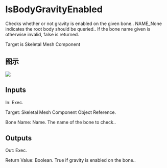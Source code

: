 # IsBodyGravityEnabled

Checks whether or not gravity is enabled on the given bone.. NAME_None indicates the root body should be queried.. If the bone name given is otherwise invalid, false is returned.

Target is Skeletal Mesh Component

## 图示

![]($-20221218-20280664.png)

## Inputs

In: Exec.

Target: Skeletal Mesh Component Object Reference.

Bone Name: Name. The name of the bone to check..  

## Outputs

Out: Exec.

Return Value: Boolean. True if gravity is enabled on the bone..

